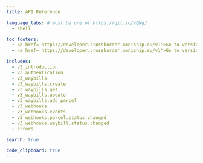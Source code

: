 ```yaml
---
title: API Reference

language_tabs: # must be one of https://git.io/vQNgJ
  - shell 

toc_footers:
  - <a href='https://developer.crossborder.omniship.eu/v1'>Go to version 1</a>
  - <a href='https://developer.crossborder.omniship.eu/v1'>Go to version 2</a>

includes:
  - v3_introduction
  - v3_authentication
  - v3_waybills
  - v3_waybills.create
  - v3_waybills.get
  - v3_waybills.update
  - v3_waybills.add_parcel
  - v3_webhooks
  - v3_webhooks.events
  - v3_webhooks.parcel.status.changed
  - v3_webhooks.waybill.status.changed
  - errors

search: true

code_clipboard: true
---
```


